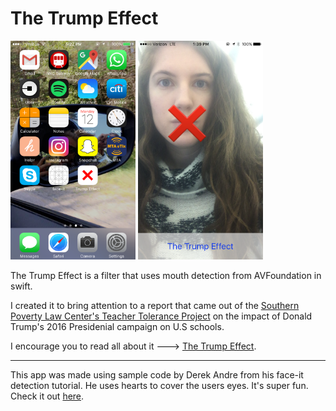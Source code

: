 # The Trump Effect 

<img src="pic2.PNG" width="200" height="350"/>                        <img src="pic3.png" width="200" height="350"/>


The Trump Effect is a filter that uses mouth detection from AVFoundation in swift. 

I created it to bring attention to a report that came out of the [Southern Poverty Law Center's Teacher Tolerance Project](https://www.splcenter.org/20161128/trump-effect-impact-2016-presidential-election-our-nations-schools) on the impact of Donald Trump's 2016 Presidenial campaign on U.S schools. 

I encourage you to read all about it ---> [The Trump Effect](https://www.splcenter.org/sites/default/files/splc_the_trump_effect.pdf).

------
This app was made using sample code by Derek Andre from his face-it detection tutorial. He uses hearts to cover the users eyes. It's super fun. Check it out [here](https://keyholesoftware.com/2016/05/02/apple-face-detection-api/).  
